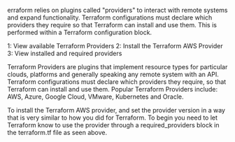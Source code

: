 erraform relies on plugins called "providers" to interact with remote systems and expand functionality. 
Terraform configurations must declare which providers they require so that Terraform can install and use them. 
This is performed within a Terraform configuration block.

 1: View available Terraform Providers
 2: Install the Terraform AWS Provider
 3: View installed and required providers

Terraform Providers are plugins that implement resource types for particular clouds, platforms and generally speaking any remote system with an API. 
Terraform configurations must declare which providers they require, so that Terraform can install and use them. 
Popular Terraform Providers include: AWS, Azure, Google Cloud, VMware, Kubernetes and Oracle.

To install the Terraform AWS provider, and set the provider version in a way that is very similar to how you did for Terraform. 
To begin you need to let Terraform know to use the provider through a required_providers block in the terraform.tf file as seen above.
